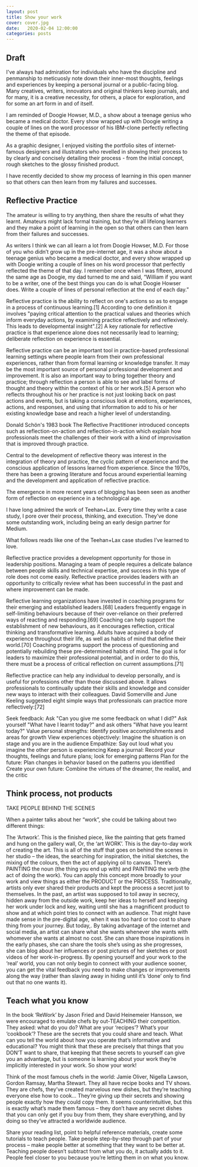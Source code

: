 ```yaml
---
layout: post
title: Show your work
cover: cover.jpg
date:   2020-02-04 12:00:00
categories: posts
---
```


## Draft

I've always had admiration for individuals who have the discipline and penmanship to meticuosly note down their inner-most thoughts, feelings and experiences by keeping a personal journal or a public-facing blog. Many creatives, writers, innovators and original thinkers keep journals, and for many, it is a creative necessity, for others, a place for exploration, and for some an art form in and of itself. 

I am reminded of Doogie Howser, M.D., a show about a teenage genius who became a medical doctor. Every show wrapped up with Doogie writing a couple of lines on the  word processor of his IBM-clone perfectly reflecting the theme of that episode. 

As a graphic designer, I enjoyed visiting  the portfolio sites of
internet-famous designers and illustrators who revelled in showing their process to by clearly and concisely detailing their process - from the initial concept, rough sketches to the glossy finished product.

I have recently decided to show my process of learning in this open manner so that others can then learn from my failures and successes.

## Reflective Practice

The amateur is willing to try anything, then share the results of what they learnt. Amateurs might lack formal training, but they’re all lifelong learners and they make a point of learning in the open so that others can then learn from their failures and successes.

As writers I think we can all learn a lot from Doogie Howser, M.D. For those of you who didn’t grow up in the pre-internet age, it was a show about a teenage genius who became a medical doctor, and every show wrapped up with Doogie writing a couple of lines on his word processor that perfectly reflected the theme of that day.
I remember once when I was fifteen, around the same age as Doogie, my dad turned to me and said, “William if you want to be a writer, one of the best things you can do is what Doogie Howser does. Write a couple of lines of personal reflection at the end of each day.”

Reflective practice is the ability to reflect on one's actions so as to engage in a process of continuous learning.[1] According to one definition it involves "paying critical attention to the practical values and theories which inform everyday actions, by examining practice reflectively and reflexively. This leads to developmental insight".[2] A key rationale for reflective practice is that experience alone does not necessarily lead to learning; deliberate reflection on experience is essential.

Reflective practice can be an important tool in practice-based professional learning settings where people learn from their own professional experiences, rather than from formal learning or knowledge transfer. It may be the most important source of personal professional development and improvement. It is also an important way to bring together theory and practice; through reflection a person is able to see and label forms of thought and theory within the context of his or her work.[5] A person who reflects throughout his or her practice is not just looking back on past actions and events, but is taking a conscious look at emotions, experiences, actions, and responses, and using that information to add to his or her existing knowledge base and reach a higher level of understanding.

Donald Schön's 1983 book The Reflective Practitioner introduced concepts such as reflection-on-action and reflection-in-action which explain how professionals meet the challenges of their work with a kind of improvisation that is improved through practice.

Central to the development of reflective theory was interest in the integration of theory and practice, the cyclic pattern of experience and the conscious application of lessons learned from experience. Since the 1970s, there has been a growing literature and focus around experiential learning and the development and application of reflective practice.

The emergence in more recent years of blogging has been seen as another form of reflection on experience in a technological age.

I have long admired the work of Teehan+Lax. Every time they write a case study, I pore over their process, thinking, and execution. They’ve done some outstanding work, including being an early design partner for Medium.

What follows reads like one of the Teehan+Lax case studies I’ve learned to love. 

Reflective practice provides a development opportunity for those in leadership positions. Managing a team of people requires a delicate balance between people skills and technical expertise, and success in this type of role does not come easily. Reflective practice provides leaders with an opportunity to critically review what has been successful in the past and where improvement can be made.

Reflective learning organizations have invested in coaching programs for their emerging and established leaders.[68] Leaders frequently engage in self-limiting behaviours because of their over-reliance on their preferred ways of reacting and responding.[69] Coaching can help support the establishment of new behaviours, as it encourages reflection, critical thinking and transformative learning. Adults have acquired a body of experience throughout their life, as well as habits of mind that define their world.[70] Coaching programs support the process of questioning and potentially rebuilding these pre-determined habits of mind. The goal is for leaders to maximize their professional potential, and in order to do this, there must be a process of critical reflection on current assumptions.[71]

Reflective practice can help any individual to develop personally, and is useful for professions other than those discussed above. It allows professionals to continually update their skills and knowledge and consider new ways to interact with their colleagues. David Somerville and June Keeling suggested eight simple ways that professionals can practice more reflectively:[72]

Seek feedback: Ask "Can you give me some feedback on what I did?"
Ask yourself "What have I learnt today?" and ask others "What have you learnt today?"
Value personal strengths: Identify positive accomplishments and areas for growth
View experiences objectively: Imagine the situation is on stage and you are in the audience
Empathize: Say out loud what you imagine the other person is experiencing
Keep a journal: Record your thoughts, feelings and future plans; look for emerging patterns
Plan for the future: Plan changes in behavior based on the patterns you identified
Create your own future: Combine the virtues of the dreamer, the realist, and the critic

## Think process, not products

TAKE PEOPLE BEHIND THE SCENES

When a painter talks about her “work”, she could be talking about two different things:

The ‘Artwork’. This is the finished piece, like the painting that gets framed and hung on the gallery wall,
Or, the ‘art WORK’. This is the day-to-day work of creating the art. This is all of the stuff that goes on behind the scenes in her studio – the ideas, the searching for inspiration, the initial sketches, the mixing of the colours, then the act of applying oil to canvas. 
There’s PAINTING the noun (the thing you end up with) and PAINTING the verb (the act of doing the work). You can apply this concept more broadly to your work and view things as either the PRODUCT or the PROCESS. Traditionally, artists only ever shared their products and kept the process a secret just to themselves. In the past, an artist was supposed to toil away in secrecy, hidden away from the outside work, keep her ideas to herself and keeping her work under lock and key, waiting until she has a magnificent product to show and at which point tries to connect with an audience. That might have made sense in the pre-digital age, when it was too hard or too cost to share thing from your journey. But today,. By taking advantage of the internet and social media, an artist can share what she wants whenever she wants with whomever she wants at almost no cost. She can share those inspirations in the early phases, she can share the tools she’s using as she progresses, she can blog about her influences or post pictures of her sketches or post videos of her work-in-progress. By opening yourself and your work to the ‘real’ world, you can not only begin to connect with your audience sooner, you can get the vital feedback you need to make changes or improvements along the way (rather than slaving away in hiding until it’s ‘done’ only to find out that no one wants it).

## Teach what you know

In the book ‘ReWork’ by Jason Fried and David Heinemeier Hansson, we were encouraged to emulate chefs by out-TEACHING their competition. They asked: what do you do? What are your ‘recipes’? What’s your ‘cookbook’? These are the secrets that you could share and teach. What can you tell the world about how you operate that’s informative and educational? You might think that these are precisely that things that you DON’T want to share, that keeping that these secrets to yourself can give you an advantage, but is someone is learning about your work they’re implicitly interested in your work. So show your work!

Think of the most famous chefs in the world: Jamie Oliver, Nigella Lawson, Gordon Ramsay, Martha Stewart. They all have recipe books and TV shows. They are chefs, they’ve created marvelous new dishes, but they’re teaching everyone else how to cook… They’re giving up their secrets and showing people exactly how they could copy them. It seems counterintuitive, but this is exactly what’s made them famous – they don’t have any secret dishes that you can only get if you buy from them, they share everything, and by doing so they’ve attracted a worldwide audience. 

Share your reading list, point to helpful reference materials, create some tutorials to teach people. Take people step-by-step through part of your process – make people better at something that they want to be better at. Teaching people doesn’t subtract from what you do, it actually adds to it. People feel closer to you because you’re letting them in on what you know.


